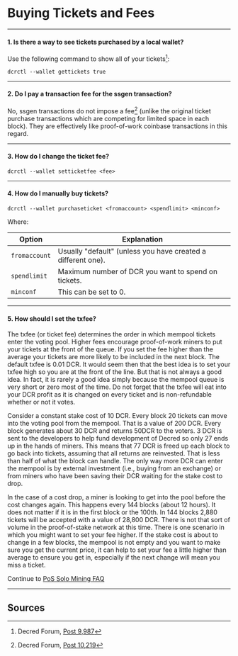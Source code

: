 # **<i class="fa fa-ticket"></i> Buying Tickets and Fees**

---

#### **1. Is there a way to see tickets purchased by a local wallet?**

Use the following command to show all of your tickets[^9987]:

```no-highlight
dcrctl --wallet gettickets true
```

---

#### **2. Do I pay a transaction fee for the ssgen transaction?**

No, ssgen transactions do not impose a fee[^10219] (unlike the original ticket purchase transactions which are competing for limited space in each block). They are effectively like proof-of-work coinbase transactions in this regard.

---

#### **3. How do I change the ticket fee?**

```no-highlight
dcrctl --wallet setticketfee <fee>
```

---

#### **4. How do I manually buy tickets?**

```no-highlight
dcrctl --wallet purchaseticket <fromaccount> <spendlimit> <minconf>
```

Where:

Option        | Explanation
---           | ---
`fromaccount` | Usually "default" (unless you have created a different one).
`spendlimit`  | Maximum number of DCR you want to spend on tickets.
`minconf`     | This can be set to 0.

---

#### **5. How should I set the txfee?**

The txfee (or ticket fee) determines the order in which mempool tickets enter the voting pool. Higher fees encourage proof-of-work miners to put your tickets at the front of the queue. If you set the fee higher than the average your tickets are more likely to be included in the next block. The default txfee is 0.01 DCR. It would seem then that the best idea is to set your txfee high so you are at the front of the line. But that is not always a good idea. In fact, it is rarely a good idea simply because the mempool queue is very short or zero most of the time. Do not forget that the txfee will eat into your DCR profit as it is changed on every ticket and is non-refundable whether or not it votes.

Consider a constant stake cost of 10 DCR. Every block 20 tickets can move into the voting pool from the mempool. That is a value of 200 DCR. Every block generates about 30 DCR and returns 50DCR to the voters. 3 DCR is sent to the developers to help fund development of Decred so only 27 ends up in the hands of miners. This means that 77 DCR is freed up each block to go back into tickets, assuming that all returns are reinvested. That is less than half of what the block can handle. The only way more DCR can enter the mempool is by external investment (i.e., buying from an exchange) or from miners who have been saving their DCR waiting for the stake cost to drop.

In the case of a cost drop, a miner is looking to get into the pool before the cost changes again. This happens every 144 blocks (about 12 hours). It does not matter if it is in the first block or the 100th. In 144 blocks 2,880 tickets will be accepted with a value of 28,800 DCR. There is not that sort of volume in the proof-of-stake network at this time. There is one scenario in which you might want to set your fee higher. If the stake cost is about to change in a few blocks, the mempool is not empty and you want to make sure you get the current price, it can help to set your fee a little higher than average to ensure you get in, especially if the next change will mean you miss a ticket.

Continue to [PoS Solo Mining FAQ](/faq/proof-of-stake/solo-mining.md)

---

## **<i class="fa fa-book"></i> Sources**

[^9987]: Decred Forum, [Post 9,987](https://forum.decred.org/threads/582/page-2#post-9987)
[^10219]: Decred Forum, [Post 10,219](https://forum.decred.org/threads/180/page-6#post-10219)
